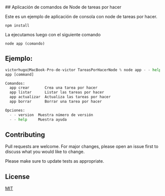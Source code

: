 ## Aplicación de comandos de Node de tareas por hacer

Este es un ejemplo de aplicación de consola con node
de tareas por hacer.

```
npm install
```

La ejecutamos luego con el siguiente comando

```
node app (comando)
```


## Ejemplo:

```python
victorhugo@MacBook-Pro-de-victor TareasPorHacerNode % node app - - help
app [command]

Comandos:
  app crear       Crea una tarea por hacer
  app listar      Listar las tareas por hacer
  app actualizar  Actualiza las tareas por hacer
  app borrar      Borrar una tarea por hacer

Opciones:
  - - version  Muestra número de versión                                [booleano]
  - - help     Muestra ayuda                                            [booleano]
```

## Contributing
Pull requests are welcome. For major changes, please open an issue first to discuss what you would like to change.

Please make sure to update tests as appropriate.

## License
[MIT](https://choosealicense.com/licenses/mit/)